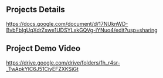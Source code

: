 ## Projects Details
https://docs.google.com/document/d/17NUknWD-BvbFbIgUqXdrZswe1UDSYLxkGQVg-iYNuo4/edit?usp=sharing

## Project Demo Video
https://drive.google.com/drive/folders/1h_r4sr-_TwApkYlC6J51CiyEFZXKSjGt
